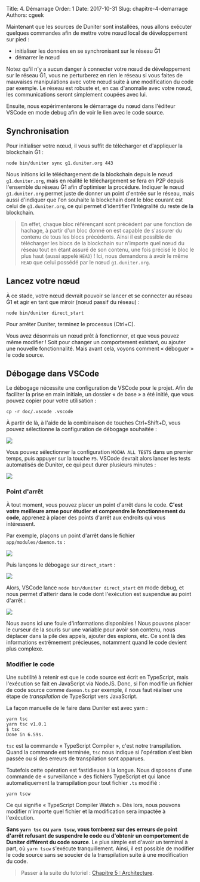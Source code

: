 Title: 4. Démarrage
Order: 1
Date: 2017-10-31
Slug: chapitre-4-demarrage
Authors: cgeek

Maintenant que les sources de Duniter sont installées, nous allons exécuter quelques commandes afin de mettre votre nœud local de développement sur pied : 

* initialiser les données en se synchronisant sur le réseau Ğ1
* démarrer le nœud

Notez qu'il n'y a aucun danger à connecter votre nœud de développement sur le réseau Ğ1, vous ne perturberez en rien le réseau si vous faites de mauvaises manipulations avec votre nœud suite à une modification du code par exemple. Le réseau est robuste et, en cas d'anomalie avec votre nœud, les communications seront simplement coupées avec lui.

Ensuite, nous expérimenterons le démarrage du nœud dans l'éditeur VSCode en mode debug afin de voir le lien avec le code source.

## Synchronisation

Pour initialiser votre nœud, il vous suffit de télécharger et d'appliquer la blockchain Ğ1 :

    node bin/duniter sync g1.duniter.org 443

Nous initions ici le téléchargement de la blockchain depuis le nœud `g1.duniter.org`, mais en réalité le téléchargement se fera en P2P depuis l'ensemble du réseau Ğ1 afin d'optimiser la procédure. Indiquer le nœud `g1.duniter.org` permet juste de donner un point d'entrée sur le réseau, mais aussi d'indiquer que l'on souhaite la blockchain dont le bloc courant est celui de `g1.duniter.org`, ce qui permet d'identifier l'intégralité du reste de la blockchain.

> En effet, chaque bloc référençant sont précédent par une fonction de hachage, à partir d'un bloc donné on est capable de s'assurer du contenu de tous les blocs précédents. Ainsi il est possible de télécharger les blocs de la blockchain sur n'importe quel nœud du réseau tout en étant assuré de son contenu, une fois précisé le bloc le plus haut (aussi appelé `HEAD`) ! Ici, nous demandons à avoir le même `HEAD` que celui possédé par le nœud `g1.duniter.org`.

## Lancez votre nœud

À ce stade, votre nœud devrait pouvoir se lancer et se connecter au réseau Ğ1 et agir en tant que miroir (nœud passif du réseau) :

    node bin/duniter direct_start

Pour arrêter Duniter, terminez le processus (Ctrl+C).

Vous avez désormais un nœud prêt à fonctionner, et que vous pouvez même modifier ! Soit pour changer un comportement existant, ou ajouter une nouvelle fonctionnalité. Mais avant cela, voyons comment « déboguer » le code source.

## Débogage dans VSCode

Le débogage nécessite une configuration de VSCode pour le projet. Afin de faciliter la prise en main initiale, un dossier « de base » a été initié, que vous pouvez copier pour votre utilisation : 

    cp -r doc/.vscode .vscode

À partir de là, à l'aide de la combinaison de touches Ctrl+Shift+D, vous pouvez sélectionne la configuration de débogage souhaitée :

![](/images/tuto-dev/debug_selection.png)

Vous pouvez sélectionner la configuration `MOCHA ALL TESTS` dans un premier temps, puis appuyer sur la touche `F5`. VSCode devrait alors lancer les tests automatisés de Duniter, ce qui peut durer plusieurs minutes :

![](/images/tuto-dev/debug_tests_done.png)

### Point d'arrêt

À tout moment, vous pouvez placer un point d'arrêt dans le code. **C'est votre meilleure arme pour étudier et comprendre le fonctionnement du code**, apprenez à placer des points d'arrêt aux endroits qui vous intéressent.

Par exemple, plaçons un point d'arrêt dans le fichier `app/modules/daemon.ts` :

![](/images/tuto-dev/debug_direct_start.png)

Puis lançons le débogage sur `direct_start` :

![](/images/tuto-dev/debug_direct_start_launcher.png)

Alors, VSCode lance `node bin/duniter direct_start` en mode debug, et nous permet d'atterir dans le code dont l'exécution est suspendue au point d'arrêt :

![](/images/tuto-dev/debug_point_suspendu.png)

Nous avons ici une foule d'informations disponibles ! Nous pouvons placer le curseur de la souris sur une variable pour avoir son contenu, nous déplacer dans la pile des appels, ajouter des espions, etc. Ce sont là des informations extrêmement précieuses, notamment quand le code devient plus complexe.

### Modifier le code

Une subtilité à retenir est que le code source est écrit en TypeScript, mais l'exécution se fait en JavaScript via NodeJS. Donc, si l'on modifie un fichier de code source comme `daemon.ts` par exemple, il nous faut réaliser une étape de *transpilation* de TypeScript vers JavaScript.

La façon manuelle de le faire dans Duniter est avec yarn :

    yarn tsc
    yarn tsc v1.0.1
    $ tsc
    Done in 6.59s.

`tsc` est la commande « TypeScript Compiler », c'est notre transpilation. Quand la commande est terminée, `tsc` nous indique si l'opération s'est bien passée ou si des erreurs de transpilation sont apparues.

Toutefois cette opération est fastidieuse à la longue. Nous disposons d'une commande de « surveillance » des fichiers TypeScript et qui lance automatiquement la transpilation pour tout fichier `.ts` modifié :

    yarn tscw

Ce qui signifie « TypeScript Compiler Watch ». Dès lors, nous pouvons modifier n'importe quel fichier et la modification sera impactée à l'exécution.

**Sans `yarn tsc` ou `yarn tscw`, vous tomberez sur des erreurs de point d'arrêt refusant de suspendre le code ou d'obtenir un comportement de Duniter différent du code source**. Le plus simple est d'avoir un terminal à part, où `yarn tscw` s'exécute tranquillement. Ainsi, il est possible de modifier le code source sans se soucier de la transpilation suite à une modification du code.

> Passer à la suite du tutoriel : [Chapitre 5 : Architecture](../chapitre-5-architecture).